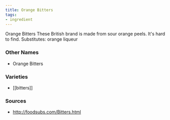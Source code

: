 ```yaml
---
title: Orange Bitters
tags:
- ingredient
---
```

Orange Bitters These British brand is made from sour orange peels. It's hard to find. Substitutes: orange liqueur

### Other Names

* Orange Bitters

### Varieties

* [[bitters]]

### Sources
* http://foodsubs.com/Bitters.html
